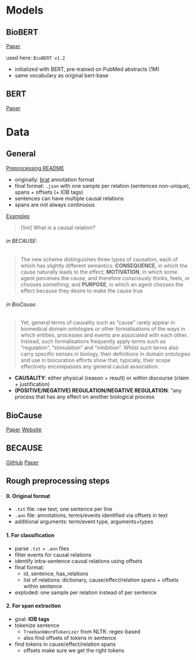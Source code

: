 # Models
## BioBERT

[Paper](https://arxiv.org/abs/1901.08746)

used here: `BioBERT v1.2`
- initialized with BERT, pre-trained on PubMed abstracts (1M)
- same vocabulary as original bert-base

## BERT

[Paper](https://arxiv.org/pdf/1810.04805)

# Data
## General

[Preprocessing README](https://github.com/alenatz/BioCauseExtraction/tree/main/preprocessing)

- originally: [brat](https://brat.nlplab.org/examples.html) annotation format
- final format: `.json` with one sample per relation (sentences non-unique), spans + offsets (+ IOB tags)
- sentences can have multiple causal relations
- spans are not always continuous

[Examples](https://github.com/alenatz/BioCauseExtraction/blob/main/preprocessing/examples.md)

>[!int] What is a causal relation?

###### in BECAUSE:

>The new scheme distinguishes three types of causation, each of which has slightly different semantics: 
>**CONSEQUENCE**, in which the cause naturally leads to the effect; 
>**MOTIVATION**, in which some agent perceives the cause, and therefore consciously thinks, feels, or chooses something; and 
>**PURPOSE**, in which an agent chooses the effect because they desire to make the cause true

###### in BioCause:

>Yet, general terms of causality such as “cause” rarely appear in biomedical domain ontologies or other formalisations of the ways in which entities, processes and events are associated with each other. Instead, such formalisations frequently apply terms such as “regulation”, “stimulation” and “inhibition”. Whilst such terms also carry specific senses in biology, their definitions in domain ontologies and use in biocuration efforts show that, typically, their scope effectively encompasses any general causal association.

- **CAUSALITY**: either physical (reason + result) or within discourse (claim + justification)
- **(POSITIVE/NEGATIVE) REGULATION/NEGATIVE REGULATION**: “any process that has any effect on another biological process

## BioCause

[Paper](https://bmcbioinformatics.biomedcentral.com/articles/10.1186/1471-2105-14-2)
[Website](https://www.nactem.ac.uk/biocause/)

## BECAUSE

[GitHub](https://github.com/duncanka/BECAUSE)
[Paper](https://www.cs.cmu.edu/~jdunietz/publications/because-v2.pdf)

## Rough preprocessing steps

#### 0. Original format

- `.txt` file: raw text, one sentence per line
- `.ann` file: annotations, terms/events identified via offsets in text
- additional arguments: term/event type, arguments+types

#### 1. For classification

- parse `.txt` +  `.ann` files
- filter events for causal relations
- identify intra-sentence causal relations using offsets
- final format: 
	- id, sentence, has_relations
	- list of relations: dictionary, cause/effect/relation spans + offsets within sentence
- exploded: one sample per relation instead of per sentence

#### 2. For span extraction

- goal: **IOB tags**
- tokenize sentence
	- `TreebankWordTokenizer` from NLTK: regex-based
	- also find offsets of tokens in sentence
- find tokens in cause/effect/relation spans
	- offsets make sure we get the right tokens